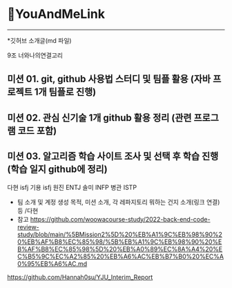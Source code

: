 # 🧬YouAndMeLink

---

*깃허브 소개글(md 파일)

9조 너와나의연결고리

## 미션 01. git, github 사용법 스터디 및 팀플 활용 (자바 프로젝트 1개 팀플로 진행)

## 미션 02. 관심 신기술 1개 github 활용 정리 (관련 프로그램 코드 포함)

## 미션 03. 알고리즘 학습 사이트 조사 및 선택 후 학습 진행 (학습 일지 github에 정리)


다현 isfj
기용 isfj
원진 ENTJ
솔미 INFP
병관 ISTP


- 팀 소개 및 계정 생성 목적, 미션 소개, 각 레파지토리 뭐하는 건지 소개(링크 연결) 등 /다현
- 참고
https://github.com/woowacourse-study/2022-back-end-code-review-study/blob/main/%5BMission2%5D%20%EB%A1%9C%EB%98%90%20%EB%AF%B8%EC%85%98/%5B%EB%A1%9C%EB%98%90%20%EB%AF%B8%EC%85%98%5D%20%EB%A0%89%EC%8A%A4%20%EC%B5%9C%EC%A2%85%20%EB%A6%AC%EB%B7%B0%20%EC%A0%95%EB%A6%AC.md

https://github.com/Hannah0su/YJU_Interim_Report


